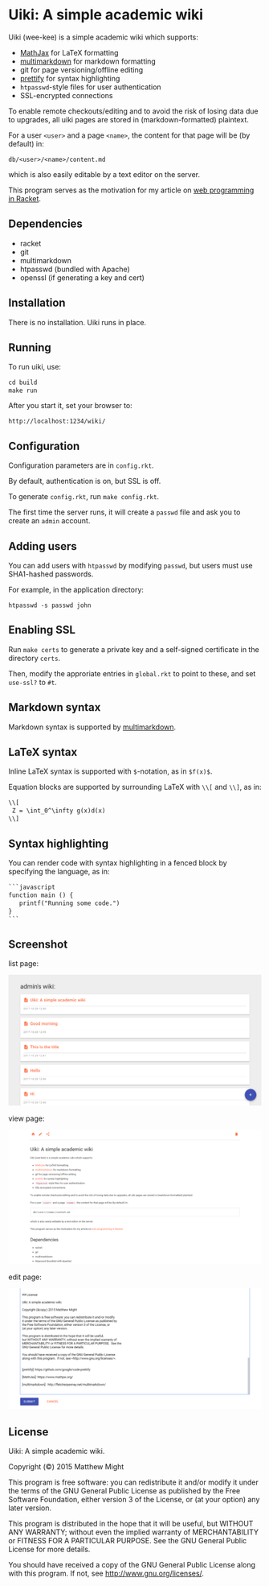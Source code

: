 # Uiki: A simple academic wiki

Uiki (wee-kee) is a simple academic wiki which supports:

  + [MathJax] for LaTeX formatting
  + [multimarkdown] for markdown formatting
  + git for page versioning/offline editing
  + [prettify] for syntax highlighting
  + `htpasswd`-style files for user authentication
  + SSL-encrypted connections

To enable remote checkouts/editing and to avoid the 
risk of losing data due to upgrades, all uiki pages are stored 
in (markdown-formatted) plaintext.

For a user `<user>` and a page `<name>`, the content for that page will be (by default) in:

    db/<user>/<name>/content.md

which is also easily editable by a text editor on the server.

This program serves as the motivation for my article on 
[web programming in Racket](http://matt.might.net/articles/low-level-web-in-racket/).


## Dependencies

 + racket
 + git
 + multimarkdown
 + htpasswd (bundled with Apache)
 + openssl (if generating a key and cert)


## Installation

There is no installation.  Uiki runs in place.


## Running

To run uiki, use:

    cd build
    make run

After you start it, set your browser to:

    http://localhost:1234/wiki/



## Configuration

Configuration parameters are in `config.rkt`.

By default, authentication is on, but SSL is off.

To generate `config.rkt`, run `make config.rkt`.

The first time the server runs, it will create a `passwd`
file and ask you to create an `admin` account.



## Adding users

You can add users with `htpasswd` by modifying `passwd`,
but users must use SHA1-hashed passwords.

For example, in the application directory:

    htpasswd -s passwd john



## Enabling SSL

Run `make certs` to generate a private key and a self-signed 
certificate in the directory `certs`.

Then, modify the approriate entries in `global.rkt` to point 
to these, and set `use-ssl?` to `#t`.


## Markdown syntax

Markdown syntax is supported by [multimarkdown].


## LaTeX syntax

Inline LaTeX syntax is supported with `$`-notation, as in `$f(x)$`.

Equation blocks are supported by surrounding LaTeX with `\\[` and `\\]`,
as in:

```
\\[
 Z = \int_0^\infty g(x)d(x)
\\]
```


## Syntax highlighting

You can render code with syntax highlighting in 
a fenced block by specifying the language, as in:

    ```javascript
    function main () {
       printf("Running some code.")
    }
    ```

## Screenshot

list page:

![img1](./screenshot/uiki-1.png)

view page:

![img1](./screenshot/uiki-2.png)

edit page:

![img1](./screenshot/uiki-3.png)

## License

Uiki: A simple academic wiki.

Copyright (&copy;) 2015 Matthew Might

This program is free software: you can redistribute it and/or modify
it under the terms of the GNU General Public License as published by
the Free Software Foundation, either version 3 of the License, or
(at your option) any later version.

This program is distributed in the hope that it will be useful,
but WITHOUT ANY WARRANTY; without even the implied warranty of
MERCHANTABILITY or FITNESS FOR A PARTICULAR PURPOSE.  See the
GNU General Public License for more details.

You should have received a copy of the GNU General Public License
along with this program.  If not, see <http://www.gnu.org/licenses/>.


[prettify]: https://github.com/google/code-prettify

[MathJax]: https://www.mathjax.org/

[multimarkdown]:  http://fletcherpenney.net/multimarkdown/

